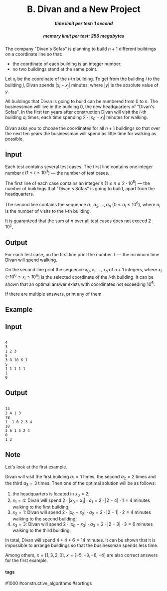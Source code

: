 <h1 style='text-align: center;'> B. Divan and a New Project </h1>

<h5 style='text-align: center;'>time limit per test: 1 second</h5>
<h5 style='text-align: center;'>memory limit per test: 256 megabytes</h5>

The company "Divan's Sofas" is planning to build $n + 1$ different buildings on a coordinate line so that: 

* the coordinate of each building is an integer number;
* no two buildings stand at the same point.

Let $x_i$ be the coordinate of the $i$-th building. To get from the building $i$ to the building $j$, Divan spends $|x_i - x_j|$ minutes, where $|y|$ is the absolute value of $y$.

All buildings that Divan is going to build can be numbered from $0$ to $n$. The businessman will live in the building $0$, the new headquarters of "Divan's Sofas". In the first ten years after construction Divan will visit the $i$-th building $a_i$ times, each time spending $2 \cdot |x_0-x_i|$ minutes for walking.

Divan asks you to choose the coordinates for all $n + 1$ buildings so that over the next ten years the businessman will spend as little time for walking as possible.

## Input

Each test contains several test cases. The first line contains one integer number $t$ ($1 \le t \le 10^3$) — the number of test cases.

The first line of each case contains an integer $n$ ($1 \le n \le 2 \cdot 10^5$) — the number of buildings that "Divan's Sofas" is going to build, apart from the headquarters.

The second line contains the sequence $a_1, a_2, \ldots, a_n$ ($0 \le a_i \le 10^6$), where $a_i$ is the number of visits to the $i$-th building.

It is guaranteed that the sum of $n$ over all test cases does not exceed $2 \cdot 10^5$.

## Output

For each test case, on the first line print the number $T$ — the minimum time Divan will spend walking. 

On the second line print the sequence $x_0, x_1, \ldots, x_n$ of $n + 1$ integers, where $x_i$ ($-10^6 \le x_i \le 10^6$) is the selected coordinate of the $i$-th building. It can be shown that an optimal answer exists with coordinates not exceeding $10^6$.

If there are multiple answers, print any of them.

## Example

## Input


```

4
3
1 2 3
5
3 8 10 6 1
5
1 1 1 1 1
1
0

```
## Output


```

14
2 4 1 3
78
1 -1 0 2 3 4
18
3 6 1 5 2 4
0
1 2
```
## Note

Let's look at the first example.

Divan will visit the first building $a_1 = 1$ times, the second $a_2 = 2$ times and the third $a_3 = 3$ times. Then one of the optimal solution will be as follows: 

1. the headquarters is located in $x_0 = 2$;
2. $x_1 = 4$: Divan will spend $2 \cdot |x_0-x_1| \cdot a_1 = 2 \cdot |2-4| \cdot 1 = 4$ minutes walking to the first building;
3. $x_2 = 1$: Divan will spend $2 \cdot |x_0-x_2| \cdot a_2 = 2 \cdot |2-1| \cdot 2 = 4$ minutes walking to the second building;
4. $x_3 = 3$: Divan will spend $2 \cdot |x_0-x_3| \cdot a_3 = 2 \cdot |2-3| \cdot 3 = 6$ minutes walking to the third building.

In total, Divan will spend $4 + 4 + 6 = 14$ minutes. It can be shown that it is impossible to arrange buildings so that the businessman spends less time.

Among others, $x = [1, 3, 2, 0]$, $x = [-5, -3, -6, -4]$ are also correct answers for the first example.



#### tags 

#1000 #constructive_algorithms #sortings 